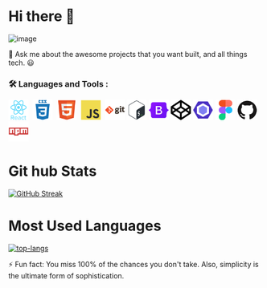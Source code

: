# Hi there 👋
![image](https://user-images.githubusercontent.com/104029494/179901419-c5d1edf6-27bb-4bed-b664-4f9f003b2480.png)

 💬 Ask me about the awesome projects that you want built, and all  things tech. 😃

### :hammer_and_wrench: Languages and Tools :
<div>
  <img src="https://github.com/devicons/devicon/blob/master/icons/react/react-original-wordmark.svg" title="React" alt="React" width="40" height="40"/>&nbsp;
  <img src="https://github.com/devicons/devicon/blob/master/icons/css3/css3-plain-wordmark.svg"  title="CSS3" alt="CSS" width="40" height="40"/>&nbsp;
  <img src="https://github.com/devicons/devicon/blob/master/icons/html5/html5-original.svg" title="HTML5" alt="HTML" width="40" height="40"/>&nbsp;
  <img src="https://github.com/devicons/devicon/blob/master/icons/javascript/javascript-original.svg" title="JavaScript" alt="JavaScript" width="40" height="40"/>&nbsp;
  <img src="https://github.com/devicons/devicon/blob/master/icons/git/git-original-wordmark.svg" title="Git" **alt="Git" width="40" height="40"/>
  <img src="https://github.com/devicons/devicon/blob/master/icons/bash/bash-original.svg" title="bash" **alt="bash" width="40" height="40"/>
  <img src="https://github.com/devicons/devicon/blob/master/icons/bootstrap/bootstrap-original.svg" title="bootstrap" **alt="boot" width="40" height="40"/>
  <img src="https://github.com/devicons/devicon/blob/master/icons/codepen/codepen-plain.svg" title="Codepen" **alt="pen" width="40" height="40"/>
  <img src="https://github.com/devicons/devicon/blob/master/icons/eslint/eslint-original.svg" title="ESLINT" **alt="linter" width="40" height="40"/>
  <img src="https://github.com/devicons/devicon/blob/master/icons/figma/figma-original.svg" title="figma" **alt="figma" width="40" height="40"/>
  <img src="https://github.com/devicons/devicon/blob/master/icons/github/github-original.svg" title="Github" **alt="Git" width="40" height="40"/>
  <img src="https://github.com/devicons/devicon/blob/master/icons/npm/npm-original-wordmark.svg" title="npm" **alt="npm" width="40" height="40"/>
  </div>
  
  # Git hub Stats
  [![GitHub Streak](http://github-readme-streak-stats.herokuapp.com?user=aquinasmoriasi&theme=cobalt&date_format=%5BY%20%5DM%20j)](https://git.io/streak-stats)
  
  # Most Used Languages
  [![top-langs](https://github-readme-stats.vercel.app/api/top-langs/?username=Aquinasmoriasi&layout=compact&theme=vision-friendly-dark)](https://github.com/anuraghazra/github-readme-stats)
  
⚡ Fun fact: You miss 100% of the chances you don't take. Also, simplicity is the ultimate form of sophistication.
<!--
**Aquinasmoriasi/Aquinasmoriasi** is a ✨ _special_ ✨ repository because its `README.md` (this file) appears on your GitHub profile.




Here are some ideas to get you started:

- 🔭 I’m currently working on ...
- 🌱 I’m currently learning ...
- 👯 I’m looking to collaborate on ...
- 🤔 I’m looking for help with ...
- 💬 Ask me about ...
- 📫 How to reach me: ...
- ⚡ Fun fact: ...
-->
